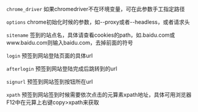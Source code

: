 `chrome_driver` 如果chromedriver不在环境变量，可在此参数手工指定路径

`options` chrome初始化时候的参数，如--proxy或者--headless，或者请求头

`sitename` 签到的站点名，具体请查看cookies的path，如.baidu.com或www.baidu.com则输入baidu.com，去掉前面的符号

`login` 预签到网站登陆页面的具体url

`afterlogin` 预签到网站登陆完成后跳转到的url

`signurl` 预签到网站签到按钮所在url

`xpath` 预签到网站签到时候需要依次点击的元算素xpath地址，具体可用浏览器F12中在元算上右键copy>xpath来获取
